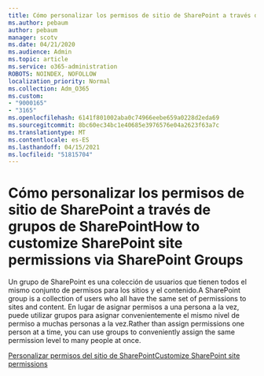 ```yaml
---
title: Cómo personalizar los permisos de sitio de SharePoint a través de grupos de SharePoint
ms.author: pebaum
author: pebaum
manager: scotv
ms.date: 04/21/2020
ms.audience: Admin
ms.topic: article
ms.service: o365-administration
ROBOTS: NOINDEX, NOFOLLOW
localization_priority: Normal
ms.collection: Adm_O365
ms.custom:
- "9000165"
- "3165"
ms.openlocfilehash: 6141f801002aba0c74966eebe659a0228d2eda69
ms.sourcegitcommit: 8bc60ec34bc1e40685e3976576e04a2623f63a7c
ms.translationtype: MT
ms.contentlocale: es-ES
ms.lasthandoff: 04/15/2021
ms.locfileid: "51815704"
---
```

# <a name="how-to-customize-sharepoint-site-permissions-via-sharepoint-groups"></a><span data-ttu-id="d5787-102">Cómo personalizar los permisos de sitio de SharePoint a través de grupos de SharePoint</span><span class="sxs-lookup"><span data-stu-id="d5787-102">How to customize SharePoint site permissions via SharePoint Groups</span></span> 

<span data-ttu-id="d5787-103">Un grupo de SharePoint es una colección de usuarios que tienen todos el mismo conjunto de permisos para los sitios y el contenido.</span><span class="sxs-lookup"><span data-stu-id="d5787-103">A SharePoint group is a collection of users who all have the same set of permissions to sites and content.</span></span> <span data-ttu-id="d5787-104">En lugar de asignar permisos a una persona a la vez, puede utilizar grupos para asignar convenientemente el mismo nivel de permiso a muchas personas a la vez.</span><span class="sxs-lookup"><span data-stu-id="d5787-104">Rather than assign permissions one person at a time, you can use groups to conveniently assign the same permission level to many people at once.</span></span>

[<span data-ttu-id="d5787-105">Personalizar permisos del sitio de SharePoint</span><span class="sxs-lookup"><span data-stu-id="d5787-105">Customize SharePoint site permissions</span></span>](https://docs.microsoft.com/sharepoint/customize-sharepoint-site-permissions)